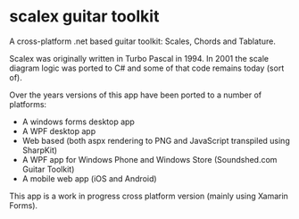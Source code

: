 # scalex guitar toolkit
A cross-platform .net based guitar toolkit: Scales, Chords and Tablature.

Scalex was originally written in Turbo Pascal in 1994. In 2001 the scale diagram logic was ported to C# and some of that code remains today (sort of). 

Over the years versions of this app have been ported to a number of platforms:
- A windows forms desktop app
- A WPF desktop app
- Web based (both aspx rendering to PNG and JavaScript transpiled using SharpKit)
- A WPF app for Windows Phone and Windows Store (Soundshed.com Guitar Toolkit)
- A mobile web app (iOS and Android)

This app is a work in progress cross platform version (mainly using Xamarin Forms).
